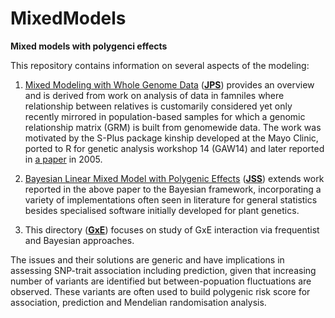 # MixedModels

**Mixed models with polygenci effects**

This repository contains information on several aspects of the modeling:

1. [Mixed Modeling with Whole Genome Data](JPS/jps.pdf) (**[JPS](JPS)**) provides an overview and is 
derived from work on analysis of data in famniles where relationship between relatives is customarily 
considered yet only recently mirrored in population-based samples for which a genomic relationship matrix 
(GRM) is built from genomewide data. The work was motivated by the S-Plus package kinship developed at the 
Mayo Clinic, ported to R for genetic analysis workshop 14 (GAW14) and later reported in [a 
paper](https://bmcgenet.biomedcentral.com/articles/10.1186/1471-2156-6-S1-S127) in 2005.

2. [Bayesian Linear Mixed Model with Polygenic Effects](JSS/paper.pdf) (**[JSS](JSS)**) extends work 
reported in the above paper to the Bayesian framework, incorporating a variety of implementations often 
seen in literature for general statistics besides specialised software initially developed for plant 
genetics.

3. This directory (**[GxE](GxE)**) focuses on study of GxE interaction via frequentist and Bayesian 
approaches.

The issues and their solutions are generic and have implications in assessing SNP-trait association 
including prediction, given that increasing number of variants are identified but between-popuation 
fluctuations are observed. These variants are often used to build polygenic risk score for association, 
prediction and Mendelian randomisation analysis.
